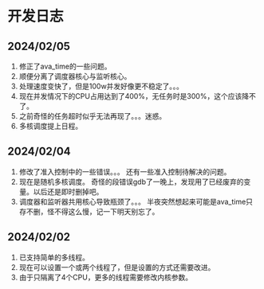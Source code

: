 # 开发日志
## 2024/02/05
1. 修正了ava_time的一些问题。
2. 顺便分离了调度器核心与监听核心。
3. 处理速度变快了，但是100w并发好像更不稳定了。。。
4. 现在并发情况下的CPU占用达到了400%，无任务时是300%，这个应该降不了。
5. 之前奇怪的任务超时似乎无法再现了。。。迷惑。
6. 多核调度提上日程。

## 2024/02/04
1. 修改了准入控制中的一些错误。。。
   还有一些准入控制待解决的问题。
2. 现在是随机多核调度。
   奇怪的段错误gdb了一晚上，发现用了已经废弃的变量。以后还是即时删掉吧。
3. 调度器和监听器共用核心导致瓶颈了。。。
   半夜突然想起来可能是ava_time只存不删，怪不得这么慢，记一下明天别忘了。

## 2024/02/02
1. 已支持简单的多线程。
2. 现在可以设置一个或两个线程了，但是设置的方式还需要改进。
3. 由于只隔离了4个CPU，更多的线程需要修改内核参数。